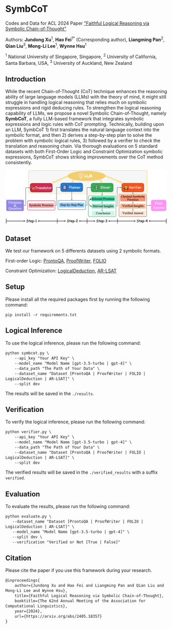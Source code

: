 # SymbCoT

Codes and Data for ACL 2024 Paper ["Faithful Logical Reasoning via Symbolic Chain-of-Thought"](https://arxiv.org/abs/2405.18357#:~:text=While%20the%20recent%20Chain%2Dof,expressions%20and%20rigid%20deducing%20rules.)

Authors: **Jundong Xu**<sup>1</sup>, **Hao Fei**<sup>1</sup><sup>*</sup> (Corresponding author), **Liangming Pan**<sup>2</sup>, **Qian Liu**<sup>3</sup>, **Mong-Li Lee**<sup>1</sup>, **Wynne Hsu**<sup>1</sup>

<sup>1</sup> National University of Singapore, Singapore, <sup>2</sup> University of California, Santa Barbara, USA, <sup>3</sup> University of Auckland, New Zealand

**Introduction**
-----
While the recent Chain-of-Thought (CoT) technique enhances the reasoning ability of large language models (LLMs) with the theory of mind, it might still struggle in handling logical reasoning that relies much on symbolic expressions and rigid deducing rules.
To strengthen the logical reasoning capability of LLMs, we propose a novel Symbolic Chain-of-Thought, namely **SymbCoT**, a fully LLM-based framework that integrates symbolic expressions and logic rules with CoT prompting. 
Technically, building upon an LLM, SymbCoT 1) first translates the natural language context into the symbolic format, and then 2) derives a step-by-step plan to solve the problem with symbolic logical rules, 3) followed by a verifier to check the translation and reasoning chain.
Via thorough evaluations on 5 standard datasets with both First-Order Logic and Constraint Optimization symbolic expressions, SymbCoT shows striking improvements over the CoT method consistently.

![My Image](framework.png)

**Dataset**
-----
We test our framework on 5 differents datasets using 2 symbolic formats.

First-order Logic: [ProntoQA](https://github.com/asaparov/prontoqa), [ProofWriter](https://allenai.org/data/proofwriter), [FOLIO](https://github.com/Yale-LILY/FOLIO)

Constraint Optimization: [LogicalDeduction](https://github.com/google/BIG-bench/tree/main/bigbench/benchmark_tasks/logical_deduction), [AR-LSAT](https://github.com/zhongwanjun/AR-LSAT)

**Setup**
-----
Please install all the required packages first by running the following command:
```
pip install -r requirements.txt
```

**Logical Inference**
-----
To use the logical inference, please run the following command:
```
python symbcot.py \
    --api_key "Your API Key" \
    --model_name "Model Name [gpt-3.5-turbo | gpt-4]" \
    --data_path "The Path of Your Data" \
    --dataset_name "Dataset [ProntoQA | ProofWriter | FOLIO | LogicalDeduction | AR-LSAT]" \
    --split dev
```
The results will be saved in the ```./results```.

**Verification**
-----
To verify the logical inference, please run the following command:
```
python verifier.py \
    --api_key "Your API Key" \
    --model_name "Model Name [gpt-3.5-turbo | gpt-4]" \
    --data_path "The Path of Your Data" \
    --dataset_name "Dataset [ProntoQA | ProofWriter | FOLIO | LogicalDeduction | AR-LSAT]" \
    --split dev
```
The verified results will be saved in the ```./verified_results``` with a suffix ```verified```.

**Evaluation**
-----
To evaluate the results, please run the following command:
```
python evaluate.py \
   --dataset_name "Dataset [ProntoQA | ProofWriter | FOLIO | LogicalDeduction | AR-LSAT]" \
   --model_name "Model Name [gpt-3.5-turbo | gpt-4]" \
   --split dev \
   --verification "Verified or Not [True | False]"
```

**Citation**
-----
Please cite the paper if you use this framework during your research.
```
@inproceedings{
    author={Jundong Xu and Hao Fei and Liangming Pan and Qian Liu and Mong-Li Lee and Wynne Hsu},
    title={Faithful Logical Reasoning via Symbolic Chain-of-Thought},
    booktitle={The 62nd Annual Meeting of the Association for Computational Linguistics},
    year={2024},
    url={https://arxiv.org/abs/2405.18357}
}
```

